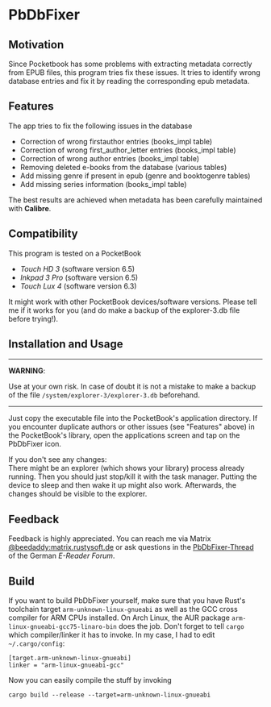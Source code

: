 # PbDbFixer

## Motivation
Since Pocketbook has some problems with extracting metadata correctly from
EPUB files, this program tries fix these issues. It tries to identify
wrong database entries and fix it by reading the corresponding epub
metadata.

## Features
The app tries to fix the following issues in the database
- Correction of wrong firstauthor entries (books_impl table)
- Correction of wrong first_author_letter entries (books_impl table)
- Correction of wrong author entries (books_impl table)
- Removing deleted e-books from the database (various tables)
- Add missing genre if present in epub (genre and booktogenre tables)
- Add missing series information (books_impl table)

The best results are achieved when metadata has been carefully maintained with **Calibre**.

## Compatibility
This program is tested on a PocketBook 
- *Touch HD 3* (software version 6.5)
- *Inkpad 3 Pro* (software version 6.5)
- *Touch Lux 4* (software version 6.3)

It might work with other PocketBook devices/software versions. Please tell me if it works for you (and do make a backup of the explorer-3.db file before trying!).

## Installation and Usage
---
**WARNING**:

Use at your own risk. In case of doubt it is not a mistake to make a backup of the file `/system/explorer-3/explorer-3.db` beforehand.

---

Just copy the executable file into the PocketBook's application directory. If you encounter duplicate authors or other issues (see "Features" above) in the PocketBook's library, open the applications screen and tap on the PbDbFixer icon.

If you don't see any changes:  
There might be an explorer (which shows your library) process already running. Then you should just stop/kill it with the task manager. Putting the device to sleep and then wake it up might also work. Afterwards, the changes should be visible to the explorer.

## Feedback
Feedback is highly appreciated. You can reach me via Matrix [@beedaddy:matrix.rustysoft.de](https://matrix.to/#/@beedaddy:matrix.rustysoft.de) or ask questions in the [PbDbFixer-Thread](https://www.e-reader-forum.de/t/pbdbfixer-noch-ein-tool-zum-korrigieren-von-metadaten.156702/) of the German *E-Reader Forum*.

## Build
If you want to build PbDbFixer yourself, make sure that you have Rust's toolchain target `arm-unknown-linux-gnueabi` as well as the GCC cross compiler for ARM CPUs installed. On Arch Linux, the AUR package `arm-linux-gnueabi-gcc75-linaro-bin` does the job. Don't forget to tell `cargo` which compiler/linker it has to invoke. In my case, I had to edit `~/.cargo/config`:
```
[target.arm-unknown-linux-gnueabi]
linker = "arm-linux-gnueabi-gcc"
```
Now you can easily compile the stuff by invoking
```
cargo build --release --target=arm-unknown-linux-gnueabi
```
